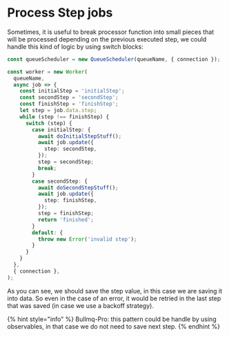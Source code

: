 # Process Step jobs

Sometimes, it is useful to break processor function into small pieces that will be processed depending on the previous executed step, we could handle this kind of logic by using switch blocks:

```typescript
const queueScheduler = new QueueScheduler(queueName, { connection });

const worker = new Worker(
  queueName,
  async job => {
    const initialStep = 'initialStep';
    const secondStep = 'secondStep';
    const finishStep = 'finishStep';
    let step = job.data.step;
    while (step !== finishStep) {
      switch (step) {
        case initialStep: {
          await doInitialStepStuff();
          await job.update({
            step: secondStep,
          });
          step = secondStep;
          break;
        }
        case secondStep: {
          await doSecondStepStuff();
          await job.update({
            step: finishStep,
          });
          step = finishStep;
          return 'finished';
        }
        default: {
          throw new Error('invalid step');
        }
      }
    }
  },
  { connection },
);
```

As you can see, we should save the step value, in this case we are saving it into data. So even in the case of an error, it would be retried in the last step that was saved (in case we use a backoff strategy).

{% hint style="info" %}
Bullmq-Pro: this pattern could be handle by using observables, in that case we do not need to save next step.
{% endhint %}
